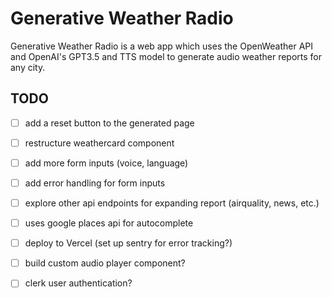 # Generative Weather Radio
Generative Weather Radio is a web app which uses the OpenWeather API and OpenAI's GPT3.5 and TTS model to generate audio weather reports for any city.

## TODO
- [ ] add a reset button to the generated page
- [ ] restructure weathercard component
- [ ] add more form inputs (voice, language)
- [ ] add error handling for form inputs
- [ ] explore other api endpoints for expanding report (airquality, news, etc.)
- [ ] uses google places api for autocomplete
- [ ] deploy to Vercel (set up sentry for error tracking?)
- [ ] build custom audio player component?
- [ ] clerk user authentication?


